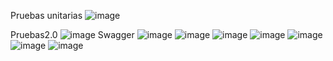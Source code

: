 Pruebas unitarias
![image](https://user-images.githubusercontent.com/84218117/236660579-39479e37-4e95-4837-9b70-1383c7459026.png)

Pruebas2.0
![image](https://github.com/kevinMarr22/Parcial2Progra3/assets/84218117/38305d97-8890-4f3d-bae9-3c53a87f0f2a)
Swagger
![image](https://github.com/kevinMarr22/Parcial2Progra3/assets/84218117/db25535e-d375-4f15-89d2-5b81b7a03513)
![image](https://github.com/kevinMarr22/Parcial2Progra3/assets/84218117/f70c9366-9d1e-453b-bd3a-d693908d7126)
![image](https://github.com/kevinMarr22/Parcial2Progra3/assets/84218117/47702272-5051-4ccc-87ad-c390d0b78ce4)
![image](https://github.com/kevinMarr22/Parcial2Progra3/assets/84218117/034afa5e-1376-42f3-8da8-18c7f3d19943)
![image](https://github.com/kevinMarr22/Parcial2Progra3/assets/84218117/af53670d-110b-4e64-8b79-de2b2feb9548)
![image](https://github.com/kevinMarr22/Parcial2Progra3/assets/84218117/8c427fe2-4ecf-4946-a7e8-483d936a6d95)
![image](https://github.com/kevinMarr22/Parcial2Progra3/assets/84218117/d767e4af-53f3-4e48-a8a5-c1ac96c59f09)

